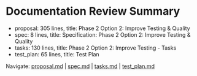 # Documentation Review Summary

- proposal: 305 lines, title: Phase 2 Option 2: Improve Testing & Quality
- spec: 8 lines, title: Specification: Phase 2 Option 2: Improve Testing & Quality
- tasks: 130 lines, title: Phase 2 Option 2: Improve Testing - Tasks
- test_plan: 65 lines, title: Test Plan

Navigate: [proposal.md](./proposal.md) | [spec.md](./spec.md) | [tasks.md](./tasks.md) | [test_plan.md](./test_plan.md)
